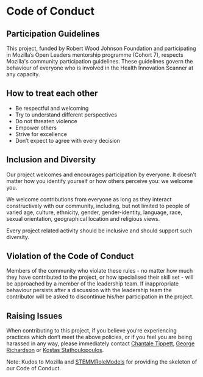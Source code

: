 # Code of Conduct
## Participation Guidelines  
This project, funded by Robert Wood Johnson Foundation and participating in Mozilla’s Open Leaders mentorship programme (Cohort 7), respects Mozilla's community participation guidelines. These guidelines govern the behaviour of everyone who is involved in the Health Innovation Scanner at any capacity.

## How to treat each other  
* Be respectful and welcoming
* Try to understand different perspectives
* Do not threaten violence
* Empower others
* Strive for excellence
* Don’t expect to agree with every decision

## Inclusion and Diversity
Our project welcomes and encourages participation by everyone. It doesn’t matter how you identify yourself or how others perceive you: we welcome you.

We welcome contributions from everyone as long as they interact constructively with our community, including, but not limited to people of varied age, culture, ethnicity, gender, gender-identity, language, race, sexual orientation, geographical location and religious views.

Every project related activity should be inclusive and should support such diversity.

## Violation of the Code of Conduct
Members of the community who violate these rules - no matter how much they have contributed to the project, or how specialised their skill set - will be approached by a member of the leadership team. If inappropriate behaviour persists after a discussion with the leadership team the contributor will be asked to discontinue his/her participation in the project.

## Raising Issues
When contributing to this project, if you believe you‘re experiencing practices which don‘t meet the above policies, or if you feel you are being harassed in any way, please immediately contact [Chantale Tippett](https://twitter.com/CMTippett), [George Richardson](https://twitter.com/g_r_richardson) or [Kostas Stathoulopoulos](https://twitter.com/kstathou).

Note: Kudos to Mozilla and [STEMMRoleModels](https://github.com/KirstieJane/STEMMRoleModels/blob/gh-pages/CODE_OF_CONDUCT.md) for providing the skeleton of our Code of Conduct.
